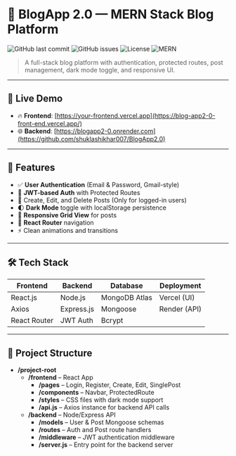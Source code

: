 # 📝 BlogApp 2.0 — MERN Stack Blog Platform

![GitHub last commit](https://img.shields.io/github/last-commit/shuklashikhar007/BlogApp2.0FrontEnd?style=flat-square)
![GitHub issues](https://img.shields.io/github/issues/shuklashikhar007/BlogApp2.0FrontEnd?style=flat-square)
![License](https://img.shields.io/badge/license-MIT-green?style=flat-square)
![MERN](https://img.shields.io/badge/stack-MERN-blueviolet?style=flat-square)

> A full-stack blog platform with authentication, protected routes, post management, dark mode toggle, and responsive UI.

---

## 🔗 Live Demo

- 🔥 **Frontend**: [https://your-frontend.vercel.app](https://blog-app2-0-front-end.vercel.app/)
- 🌐 **Backend**: [https://blogapp2-0.onrender.com](https://github.com/shuklashikhar007/BlogApp2.0)

---

## 🚀 Features

- ✅ **User Authentication** (Email & Password, Gmail-style)
- 🔐 **JWT-based Auth** with Protected Routes
- 📝 Create, Edit, and Delete Posts (Only for logged-in users)
- 🌓 **Dark Mode** toggle with localStorage persistence
- 💠 **Responsive Grid View** for posts
- 🧭 **React Router** navigation
- ⚡ Clean animations and transitions

---

## 🛠️ Tech Stack

| Frontend      | Backend       | Database     | Deployment |
|---------------|---------------|--------------|------------|
| React.js      | Node.js       | MongoDB Atlas| Vercel (UI) |
| Axios         | Express.js    | Mongoose     | Render (API) |
| React Router  | JWT Auth      | Bcrypt       |            |

---

## 📁 Project Structure


<ul>
  <li><strong>/project-root</strong>
    <ul>
      <li><strong>/frontend</strong> – React App
        <ul>
          <li><strong>/pages</strong> – Login, Register, Create, Edit, SinglePost</li>
          <li><strong>/components</strong> – Navbar, ProtectedRoute</li>
          <li><strong>/styles</strong> – CSS files with dark mode support</li>
          <li><strong>/api.js</strong> – Axios instance for backend API calls</li>
        </ul>
      </li>
      <li><strong>/backend</strong> – Node/Express API
        <ul>
          <li><strong>/models</strong> – User & Post Mongoose schemas</li>
          <li><strong>/routes</strong> – Auth and Post route handlers</li>
          <li><strong>/middleware</strong> – JWT authentication middleware</li>
          <li><strong>/server.js</strong> – Entry point for the backend server</li>
        </ul>
      </li>
    </ul>
  </li>
</ul>


